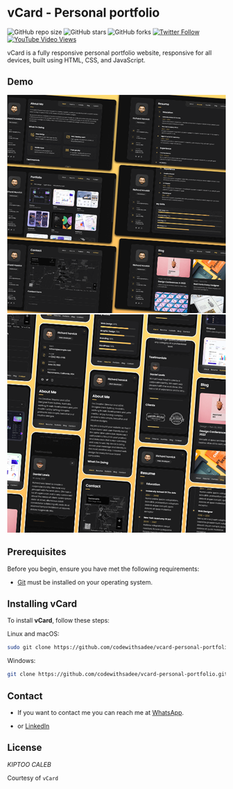 # vCard - Personal portfolio

![GitHub repo size](https://img.shields.io/github/repo-size/codewithsadee/vcard-personal-portfolio)
![GitHub stars](https://img.shields.io/github/stars/codewithsadee/vcard-personal-portfolio?style=social)
![GitHub forks](https://img.shields.io/github/forks/codewithsadee/vcard-personal-portfolio?style=social)
[![Twitter Follow](https://img.shields.io/twitter/follow/codewithsadee_?style=social)](https://twitter.com/intent/follow?screen_name=codewithsadee_)
[![YouTube Video Views](https://img.shields.io/youtube/views/SoxmIlgf2zM?style=social)](https://youtu.be/SoxmIlgf2zM)

vCard is a fully responsive personal portfolio website, responsive for all devices, built using HTML, CSS, and JavaScript.

## Demo

![vCard Desktop Demo](./website-demo-image/desktop.png "Desktop Demo")
![vCard Mobile Demo](./website-demo-image/mobile.png "Mobile Demo")

## Prerequisites

Before you begin, ensure you have met the following requirements:

* [Git](https://git-scm.com/downloads "Download Git") must be installed on your operating system.

## Installing vCard

To install **vCard**, follow these steps:

Linux and macOS:

```bash
sudo git clone https://github.com/codewithsadee/vcard-personal-portfolio.git
```

Windows:

```bash
git clone https://github.com/codewithsadee/vcard-personal-portfolio.git
```

## Contact

- If you want to contact me you can reach me at [WhatsApp](https://l.instagram.com/?u=https%3A%2F%2Fwa.link%2Fpa2kn9&e=AT1s33a2Sb6y7ITqXVyYl0csik-nHsqPp5cCZ0JZh38_mQwNJb2KIaBUA-vzvPzeMdcTjJFLT7M7Ty9UiKNuUDQFOiahNPEK90mTOy0).

- or [LinkedIn](https://www.linkedin.com/in/kiptoo-caleb-aa1865204/?originalSubdomain=ke)

## License

*KIPTOO CALEB*

Courtesy of `vCard`

